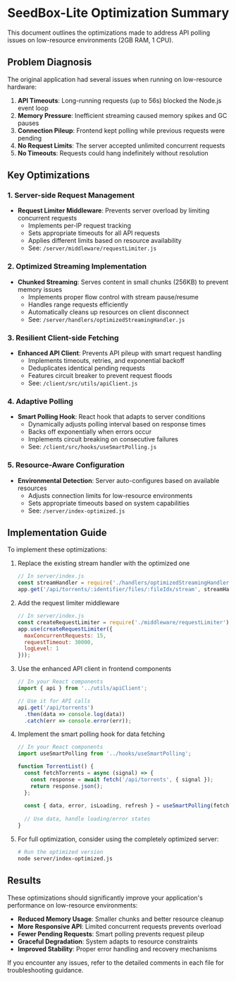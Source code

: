 # SeedBox-Lite Optimization Summary

This document outlines the optimizations made to address API polling issues on low-resource environments (2GB RAM, 1 CPU).

## Problem Diagnosis

The original application had several issues when running on low-resource hardware:

1. **API Timeouts**: Long-running requests (up to 56s) blocked the Node.js event loop
2. **Memory Pressure**: Inefficient streaming caused memory spikes and GC pauses
3. **Connection Pileup**: Frontend kept polling while previous requests were pending
4. **No Request Limits**: The server accepted unlimited concurrent requests
5. **No Timeouts**: Requests could hang indefinitely without resolution

## Key Optimizations

### 1. Server-side Request Management

- **Request Limiter Middleware**: Prevents server overload by limiting concurrent requests
  - Implements per-IP request tracking
  - Sets appropriate timeouts for all API requests
  - Applies different limits based on resource availability
  - See: `/server/middleware/requestLimiter.js`

### 2. Optimized Streaming Implementation

- **Chunked Streaming**: Serves content in small chunks (256KB) to prevent memory issues
  - Implements proper flow control with stream pause/resume
  - Handles range requests efficiently
  - Automatically cleans up resources on client disconnect
  - See: `/server/handlers/optimizedStreamingHandler.js`

### 3. Resilient Client-side Fetching

- **Enhanced API Client**: Prevents API pileup with smart request handling
  - Implements timeouts, retries, and exponential backoff
  - Deduplicates identical pending requests
  - Features circuit breaker to prevent request floods
  - See: `/client/src/utils/apiClient.js`

### 4. Adaptive Polling

- **Smart Polling Hook**: React hook that adapts to server conditions
  - Dynamically adjusts polling interval based on response times
  - Backs off exponentially when errors occur
  - Implements circuit breaking on consecutive failures
  - See: `/client/src/hooks/useSmartPolling.js`

### 5. Resource-Aware Configuration

- **Environmental Detection**: Server auto-configures based on available resources
  - Adjusts connection limits for low-resource environments
  - Sets appropriate timeouts based on system capabilities
  - See: `/server/index-optimized.js`

## Implementation Guide

To implement these optimizations:

1. Replace the existing stream handler with the optimized one
   ```javascript
   // In server/index.js
   const streamHandler = require('./handlers/optimizedStreamingHandler');
   app.get('/api/torrents/:identifier/files/:fileIdx/stream', streamHandler);
   ```

2. Add the request limiter middleware
   ```javascript
   // In server/index.js
   const createRequestLimiter = require('./middleware/requestLimiter');
   app.use(createRequestLimiter({
     maxConcurrentRequests: 15,
     requestTimeout: 30000,
     logLevel: 1
   }));
   ```

3. Use the enhanced API client in frontend components
   ```javascript
   // In your React components
   import { api } from '../utils/apiClient';
   
   // Use it for API calls
   api.get('/api/torrents')
     .then(data => console.log(data))
     .catch(err => console.error(err));
   ```

4. Implement the smart polling hook for data fetching
   ```javascript
   // In your React components
   import useSmartPolling from '../hooks/useSmartPolling';
   
   function TorrentList() {
     const fetchTorrents = async (signal) => {
       const response = await fetch('/api/torrents', { signal });
       return response.json();
     };
     
     const { data, error, isLoading, refresh } = useSmartPolling(fetchTorrents);
     
     // Use data, handle loading/error states
   }
   ```

5. For full optimization, consider using the completely optimized server:
   ```bash
   # Run the optimized version
   node server/index-optimized.js
   ```

## Results

These optimizations should significantly improve your application's performance on low-resource environments:

- **Reduced Memory Usage**: Smaller chunks and better resource cleanup
- **More Responsive API**: Limited concurrent requests prevents overload
- **Fewer Pending Requests**: Smart polling prevents request pileup
- **Graceful Degradation**: System adapts to resource constraints
- **Improved Stability**: Proper error handling and recovery mechanisms

If you encounter any issues, refer to the detailed comments in each file for troubleshooting guidance.
